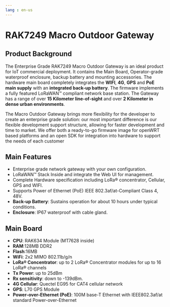 ```yaml
---
lang : en-us
---
```

# RAK7249 Macro Outdoor Gateway

<CustomProduct
    v-bind:product="{
        name: 'RAK7249 Macro Outdoor Gateway',
        image : {
            link : './public/image.png',
            meta : 'RAK7249 Macro Outdoor Gateway image',
            caption : 'RAK7249 Macro Outdoor Gateway'
            }
        }">
</CustomProduct> 


## Product Background

The Enterprise Grade RAK7249 Macro Outdoor Gateway is an ideal product for IoT commercial deployment. It contains the Main Board, Operator-grade waterproof enclosure, backup battery and mounting accessories. The hardware main board completely integrates the **WIFI**, **4G**, **GPS** and **PoE main supply** with an **integrated back-up battery**. The firmware implements a fully featured LoRaWAN™ compliant network base station. The Gateway has a range of over **15 Kilometer line-of-sight** and over **2 Kilometer in dense urban environments**.

The Macro Outdoor Gateway brings more flexibility for the developer to create an enterprise grade solution: our most important difference is our flexible development support structure, allowing for faster development and time to market. We offer both a ready-to-go firmware image for openWRT based platforms and an open SDK for integration into hardware to support the needs of each customer

<CustomButton
    v-bind:button="{
        name : 'Set up Your RAK7246G - LoRaWAN™ Developer Gateway',
        link : '/'
    }"/>

## Main Features
  * Enterprise grade network gateway with your own configuration.
  * LoRaWAN™ Stack Inside and integrate the Web UI for management.
  * Complete Hardware specification including LoRa® concentrator, Cellular, GPS and WIFI.
  * Supports Power of Ethernet (PoE) IEEE 802.3af/at-Compliant Class 4, 48V.
  * **Back-up Battery**: Sustains operation for about 10 hours under typical conditions.
  * **Enclosure**: IP67 waterproof with cable gland.

## Main Board
  * **CPU**: RAK634 Module (MT7628 inside)
  * **RAM**:128MB DDR2
  * **Flash**:16MB
  * **WiFi**: 2x2 MIMO 802.11b/g/n
  * **LoRa® Concentrator**: up to 2 LoRa® Concentrator modules for up to 16 LoRa® channels
  * **Tx Power**: up to 25dBm
  * **Rx sensitivity**: down to -139dBm.
  * **4G Cellular**: Quectel EG95 for CAT4 cellular network
  * **GPS**: L70 GPS Module
  * **Power-over-Ethernet (PoE)**: 100M base-T Ethernet with IEEE802.3af/at standard Power-over-Ethernet